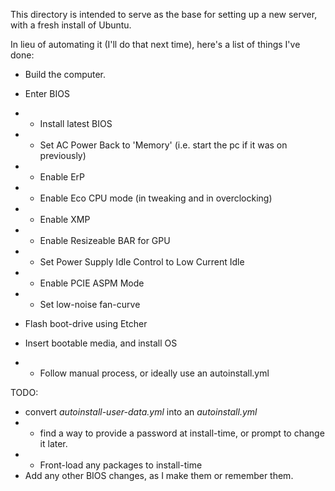 This directory is intended to serve as the base for setting up a new server, with a fresh install of Ubuntu.

In lieu of automating it (I'll do that next time), here's a list of things I've done:
- Build the computer.
- Enter BIOS
- - Install latest BIOS
- - Set AC Power Back to 'Memory' (i.e. start the pc if it was on previously)
- - Enable ErP
- - Enable Eco CPU mode (in tweaking and in overclocking)
- - Enable XMP
- - Enable Resizeable BAR for GPU
- - Set Power Supply Idle Control to Low Current Idle
- - Enable PCIE ASPM Mode

- - Set low-noise fan-curve
- Flash boot-drive using Etcher
- Insert bootable media, and install OS
- - Follow manual process, or ideally use an autoinstall.yml 


TODO: 
- convert _autoinstall-user-data.yml_ into an _autoinstall.yml_
- - find a way to provide a password at install-time, or prompt to change it later.
- - Front-load any packages to install-time
- Add any other BIOS changes, as I make them or remember them.
